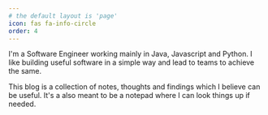 ```yaml
---
# the default layout is 'page'
icon: fas fa-info-circle
order: 4
---
```



I'm a Software Engineer working mainly in Java, Javascript and Python.
I like building useful software in a simple way and lead to teams to achieve the same.

This blog is a collection of notes, thoughts and findings which I believe can be useful. It's a also meant to be a notepad
where I can look things up if needed.

